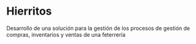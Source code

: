 # Hierritos
Desarrollo de una solución para la gestión de los procesos de gestión de compras, inventarios y ventas de una feterrería

